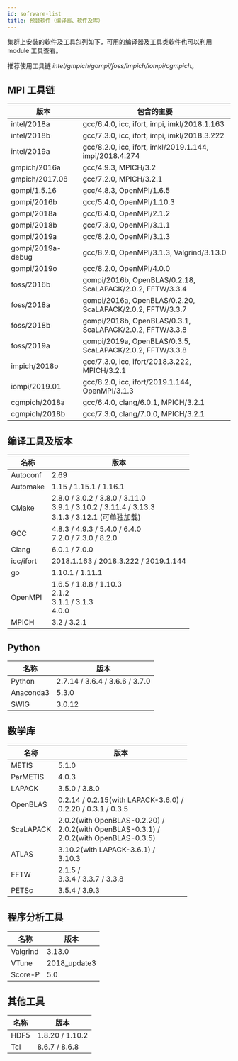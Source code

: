 ```yaml
---
id: sofrware-list
title: 预装软件（编译器、软件及库）
---
```


集群上安装的软件及工具包列如下，可用的编译器及工具类软件也可以利用 module 工具查看。

推荐使用工具链 *intel/gmpich/gompi/foss/impich/iompi/cgmpich*。

## MPI 工具链

| 版本           | 包含的主要                                                         |
| -------------- | ----------------------------------------------------------------- |
| intel/2018a    | gcc/6.4.0, icc, ifort, impi, imkl/2018.1.163                      |
| intel/2018b    | gcc/7.3.0, icc, ifort, impi, imkl/2018.3.222                      |
| intel/2019a    | gcc/8.2.0, icc, ifort, imkl/2019.1.144, impi/2018.4.274           |
| gmpich/2016a   | gcc/4.9.3, MPICH/3.2                                              |
| gmpich/2017.08 | gcc/7.2.0, MPICH/3.2.1                                            |
| gompi/1.5.16   | gcc/4.8.3, OpenMPI/1.6.5                                          |
| gompi/2016b    | gcc/5.4.0, OpenMPI/1.10.3                                         |
| gompi/2018a    | gcc/6.4.0, OpenMPI/2.1.2                                          |
| gompi/2018b    | gcc/7.3.0, OpenMPI/3.1.1                                          |
| gompi/2019a    | gcc/8.2.0, OpenMPI/3.1.3                                          |
| gompi/2019a-debug | gcc/8.2.0, OpenMPI/3.1.3, Valgrind/3.13.0                      |
| gompi/2019o    | gcc/8.2.0, OpenMPI/4.0.0                                          |
| foss/2016b     | gompi/2016b, OpenBLAS/0.2.18, ScaLAPACK/2.0.2, FFTW/3.3.4         |
| foss/2018a     | gompi/2016a, OpenBLAS/0.2.20, ScaLAPACK/2.0.2, FFTW/3.3.7         |
| foss/2018b     | gompi/2018b, OpenBLAS/0.3.1, ScaLAPACK/2.0.2, FFTW/3.3.8          |
| foss/2019a     | gompi/2019a, OpenBLAS/0.3.5, ScaLAPACK/2.0.2, FFTW/3.3.8          |
| impich/2018o   | gcc/7.3.0, icc, ifort/2018.3.222, MPICH/3.2.1                     |
| iompi/2019.01  | gcc/8.2.0, icc, ifort/2019.1.144, OpenMPI/3.1.3                   | 
| cgmpich/2018a  | gcc/6.4.0, clang/6.0.1, MPICH/3.2.1                               | 
| cgmpich/2018b  | gcc/7.3.0, clang/7.0.0, MPICH/3.2.1                               | 

## 编译工具及版本

| 名称      | 版本                                                         |
| --------- | ------------------------------------------------------------ |
| Autoconf  | 2.69                                                         |
| Automake  | 1.15 / 1.15.1 / 1.16.1                                       |
| CMake     | 2.8.0 / 3.0.2 / 3.8.0 / 3.11.0<br />3.9.1 / 3.10.2 / 3.11.4 / 3.13.3<br />3.1.3 / 3.12.1 (可单独加载) |
| GCC       | 4.8.3 / 4.9.3 / 5.4.0 / 6.4.0<br />7.2.0 / 7.3.0 / 8.2.0     |
| Clang     | 6.0.1 / 7.0.0                                                |
| icc/ifort | 2018.1.163 / 2018.3.222 / 2019.1.144                         |
| go        | 1.10.1 / 1.11.1                                              |
| OpenMPI   | 1.6.5 / 1.8.8 / 1.10.3 <br /> 2.1.2 <br /> 3.1.1 / 3.1.3 <br /> 4.0.0 |
| MPICH     | 3.2 / 3.2.1                                                  |

## Python

| 名称      | 版本                                                         |
| --------- | ------------------------------------------------------------ |
| Python    | 2.7.14 / 3.6.4 / 3.6.6 / 3.7.0                               |
| Anaconda3 | 5.3.0                                                        |
| SWIG      | 3.0.12                                                       |

## 数学库

| 名称      | 版本                                                         |
| --------- | ------------------------------------------------------------ |
| METIS     | 5.1.0                                                        |
| ParMETIS  | 4.0.3                                                        |
| LAPACK    | 3.5.0 / 3.8.0                                                |
| OpenBLAS  | 0.2.14 / 0.2.15(with LAPACK-3.6.0) /<br />0.2.20 / 0.3.1 / 0.3.5 |
| ScaLAPACK | 2.0.2(with OpenBLAS-0.2.20) /<br />2.0.2(with OpenBLAS-0.3.1) /<br />2.0.2(with OpenBLAS-0.3.5) |
| ATLAS     | 3.10.2(with LAPACK-3.6.1) /<br />3.10.3                      |
| FFTW      | 2.1.5 /<br />3.3.4 / 3.3.7 / 3.3.8                           |
| PETSc     | 3.5.4 / 3.9.3                                                |

## 程序分析工具

| 名称      | 版本                                                         |
| --------- | ------------------------------------------------------------ |
| Valgrind  | 3.13.0                                                       |
| VTune     | 2018_update3                                                 |
| Score-P   | 5.0                                                          |

## 其他工具

| 名称      | 版本                                                         |
| --------- | ------------------------------------------------------------ |
| HDF5      | 1.8.20 / 1.10.2                                              |
| Tcl       | 8.6.7 / 8.6.8                                                |
